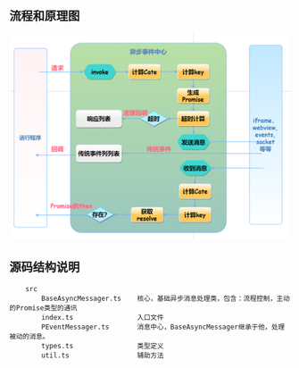 ## 流程和原理图
![流程和原理图](./images/process.png)

## 源码结构说明
```
    src
        BaseAsyncMessager.ts    核心，基础异步消息处理类，包含：流程控制，主动的Promise类型的通讯
        index.ts                入口文件
        PEventMessager.ts       消息中心，BaseAsyncMessager继承于他，处理被动的消息。
        types.ts                类型定义
        util.ts                 辅助方法
```



